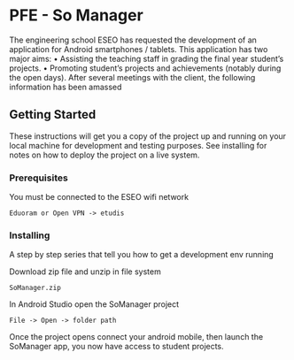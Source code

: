 # PFE - So Manager

The engineering school ESEO has requested the development of an application for Android smartphones / tablets. This application has two major aims: 
• Assisting the teaching staff in grading the final year student’s projects. 
• Promoting student’s projects and achievements (notably during the open days). After several meetings with the client, the following information has been amassed

## Getting Started

These instructions will get you a copy of the project up and running on your local machine for development and testing purposes. See installing for notes on how to deploy the project on a live system.

### Prerequisites

You must be connected to the ESEO wifi network

```
Eduoram or Open VPN -> etudis
```

### Installing

A step by step series that tell you how to get a development env running

Download zip file and unzip in file system

```
SoManager.zip 
```

In Android Studio open the SoManager project

```
File -> Open -> folder path
```

Once the project opens connect your android mobile, then launch the SoManager app, you now have access to student projects.
